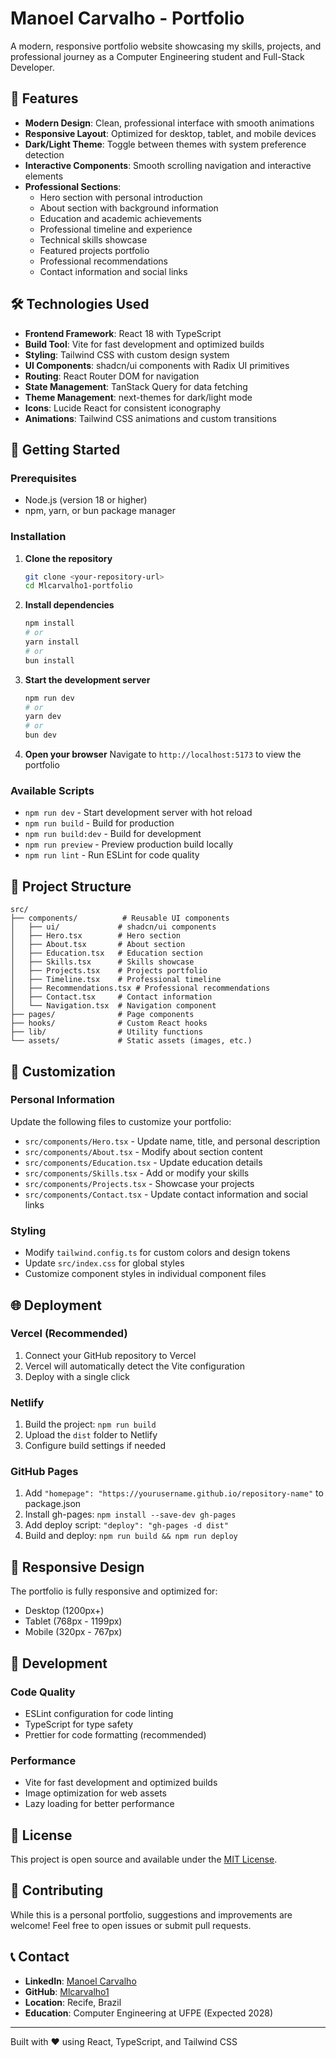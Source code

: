 # Manoel Carvalho - Portfolio

A modern, responsive portfolio website showcasing my skills, projects, and professional journey as a Computer Engineering student and Full-Stack Developer.

## 🌟 Features

- **Modern Design**: Clean, professional interface with smooth animations
- **Responsive Layout**: Optimized for desktop, tablet, and mobile devices
- **Dark/Light Theme**: Toggle between themes with system preference detection
- **Interactive Components**: Smooth scrolling navigation and interactive elements
- **Professional Sections**:
  - Hero section with personal introduction
  - About section with background information
  - Education and academic achievements
  - Professional timeline and experience
  - Technical skills showcase
  - Featured projects portfolio
  - Professional recommendations
  - Contact information and social links

## 🛠️ Technologies Used

- **Frontend Framework**: React 18 with TypeScript
- **Build Tool**: Vite for fast development and optimized builds
- **Styling**: Tailwind CSS with custom design system
- **UI Components**: shadcn/ui components with Radix UI primitives
- **Routing**: React Router DOM for navigation
- **State Management**: TanStack Query for data fetching
- **Theme Management**: next-themes for dark/light mode
- **Icons**: Lucide React for consistent iconography
- **Animations**: Tailwind CSS animations and custom transitions

## 🚀 Getting Started

### Prerequisites

- Node.js (version 18 or higher)
- npm, yarn, or bun package manager

### Installation

1. **Clone the repository**
   ```bash
   git clone <your-repository-url>
   cd Mlcarvalho1-portfolio
   ```

2. **Install dependencies**
   ```bash
   npm install
   # or
   yarn install
   # or
   bun install
   ```

3. **Start the development server**
   ```bash
   npm run dev
   # or
   yarn dev
   # or
   bun dev
   ```

4. **Open your browser**
   Navigate to `http://localhost:5173` to view the portfolio

### Available Scripts

- `npm run dev` - Start development server with hot reload
- `npm run build` - Build for production
- `npm run build:dev` - Build for development
- `npm run preview` - Preview production build locally
- `npm run lint` - Run ESLint for code quality

## 📁 Project Structure

```
src/
├── components/          # Reusable UI components
│   ├── ui/             # shadcn/ui components
│   ├── Hero.tsx        # Hero section
│   ├── About.tsx       # About section
│   ├── Education.tsx   # Education section
│   ├── Skills.tsx      # Skills showcase
│   ├── Projects.tsx    # Projects portfolio
│   ├── Timeline.tsx    # Professional timeline
│   ├── Recommendations.tsx # Professional recommendations
│   ├── Contact.tsx     # Contact information
│   └── Navigation.tsx  # Navigation component
├── pages/              # Page components
├── hooks/              # Custom React hooks
├── lib/                # Utility functions
└── assets/             # Static assets (images, etc.)
```

## 🎨 Customization

### Personal Information
Update the following files to customize your portfolio:
- `src/components/Hero.tsx` - Update name, title, and personal description
- `src/components/About.tsx` - Modify about section content
- `src/components/Education.tsx` - Update education details
- `src/components/Skills.tsx` - Add or modify your skills
- `src/components/Projects.tsx` - Showcase your projects
- `src/components/Contact.tsx` - Update contact information and social links

### Styling
- Modify `tailwind.config.ts` for custom colors and design tokens
- Update `src/index.css` for global styles
- Customize component styles in individual component files

## 🌐 Deployment

### Vercel (Recommended)
1. Connect your GitHub repository to Vercel
2. Vercel will automatically detect the Vite configuration
3. Deploy with a single click

### Netlify
1. Build the project: `npm run build`
2. Upload the `dist` folder to Netlify
3. Configure build settings if needed

### GitHub Pages
1. Add `"homepage": "https://yourusername.github.io/repository-name"` to package.json
2. Install gh-pages: `npm install --save-dev gh-pages`
3. Add deploy script: `"deploy": "gh-pages -d dist"`
4. Build and deploy: `npm run build && npm run deploy`

## 📱 Responsive Design

The portfolio is fully responsive and optimized for:
- Desktop (1200px+)
- Tablet (768px - 1199px)
- Mobile (320px - 767px)

## 🔧 Development

### Code Quality
- ESLint configuration for code linting
- TypeScript for type safety
- Prettier for code formatting (recommended)

### Performance
- Vite for fast development and optimized builds
- Image optimization for web assets
- Lazy loading for better performance

## 📄 License

This project is open source and available under the [MIT License](LICENSE).

## 🤝 Contributing

While this is a personal portfolio, suggestions and improvements are welcome! Feel free to open issues or submit pull requests.

## 📞 Contact

- **LinkedIn**: [Manoel Carvalho](https://www.linkedin.com/in/manoel-carvalho-350507236)
- **GitHub**: [Mlcarvalho1](https://github.com/Mlcarvalho1)
- **Location**: Recife, Brazil
- **Education**: Computer Engineering at UFPE (Expected 2028)

---

Built with ❤️ using React, TypeScript, and Tailwind CSS
